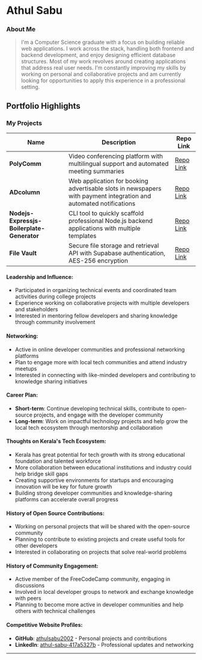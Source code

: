 # Athul Sabu

### About Me

> I'm a Computer Science graduate with a focus on building reliable web applications. I work across the stack, handling both frontend and backend development, and enjoy designing efficient database structures. Most of my work revolves around creating applications that address real user needs. I’m constantly improving my skills by working on personal and collaborative projects and am currently looking for opportunities to apply this experience in a professional setting.

## Portfolio Highlights

### My Projects

| Name                               | Description                                                                                   | Repo Link                                                                 |
|------------------------------------|-----------------------------------------------------------------------------------------------|---------------------------------------------------------------------------|
| **PolyComm**                       | Video conferencing platform with multilingual support and automated meeting summaries         | [Repo Link](https://github.com/AthulSabu2002/polycom-version1.0)                    |
| **ADcolumn**                       | Web application for booking advertisable slots in newspapers with payment integration and automated notifications | [Repo Link](https://github.com/AthulSabu2002/mini-project)                     |
| **Nodejs-Expressjs-Boilerplate-Generator** | CLI tool to quickly scaffold professional Node.js backend applications with multiple templates | [Repo Link](https://github.com/AthulSabu2002/nodejs-express-boilerplate-gen)       |
| **File Vault**                     | Secure file storage and retrieval API with Supabase authentication, AES-256 encryption| [Repo Link](https://github.com/AthulSabu2002/fileVault)                    |


#### Leadership and Influence:

- Participated in organizing technical events and coordinated team activities during college projects
- Experience working on collaborative projects with multiple developers and stakeholders
- Interested in mentoring fellow developers and sharing knowledge through community involvement

#### Networking:

- Active in online developer communities and professional networking platforms
- Plan to engage more with local tech communities and attend industry meetups
- Interested in connecting with like-minded developers and contributing to knowledge sharing initiatives

#### Career Plan:

- **Short-term**: Continue developing technical skills, contribute to open-source projects, and engage with the developer community
- **Long-term**: Work on impactful technology projects and help grow the local tech ecosystem through mentorship and collaboration

#### Thoughts on Kerala's Tech Ecosystem:

- Kerala has great potential for tech growth with its strong educational foundation and talented workforce
- More collaboration between educational institutions and industry could help bridge skill gaps
- Creating supportive environments for startups and encouraging innovation will be key for future growth
- Building strong developer communities and knowledge-sharing platforms can accelerate overall progress

#### History of Open Source Contributions:

- Working on personal projects that will be shared with the open-source community
- Planning to contribute to existing projects and create useful tools for other developers
- Interested in collaborating on projects that solve real-world problems

#### History of Community Engagement:

- Active member of the FreeCodeCamp community, engaging in discussions
- Involved in local developer groups to network and exchange knowledge with peers
- Planning to become more active in developer communities and help others with technical challenges

#### Competitive Website Profiles:

- **GitHub**: [athulsabu2002](https://github.com/athulsabu2002) - Personal projects and contributions
- **LinkedIn**: [athul-sabu-417a5327b](https://linkedin.com/in/athul-sabu-417a5327b) - Professional updates and networking

---